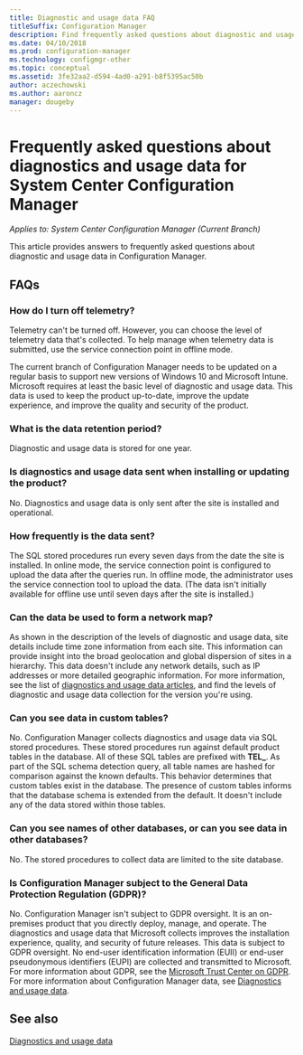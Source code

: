 ```yaml
---
title: Diagnostic and usage data FAQ
titleSuffix: Configuration Manager
description: Find frequently asked questions about diagnostic and usage data for System Center Configuration Manager.
ms.date: 04/10/2018
ms.prod: configuration-manager
ms.technology: configmgr-other
ms.topic: conceptual
ms.assetid: 3fe32aa2-d594-4ad0-a291-b8f5395ac50b
author: aczechowski
ms.author: aaroncz
manager: dougeby
---
```

# Frequently asked questions about diagnostics and usage data for System Center Configuration Manager

*Applies to: System Center Configuration Manager (Current Branch)*

This article provides answers to frequently asked questions about diagnostic and usage data in Configuration Manager.

## FAQs

###  <a name="bkmk_off"></a> How do I turn off telemetry?  
Telemetry can't be turned off. However, you can choose the level of telemetry data that's collected. To help manage when telemetry data is submitted, use the service connection point in offline mode.

The current branch of Configuration Manager needs to be updated on a regular basis to support new versions of Windows 10 and Microsoft Intune. Microsoft requires at least the basic level of diagnostic and usage data. This data is used to keep the product up-to-date, improve the update experience, and improve the quality and security of the product.

###  <a name="bkmk_retention"></a> What is the data retention period?  
 Diagnostic and usage data is stored for one year.  

###  <a name="bkmk_update"></a> Is diagnostics and usage data sent when installing or updating the product?  
 No. Diagnostics and usage data is only sent after the site is installed and operational.  

###  <a name="bkmk_frequency"></a> How frequently is the data sent?  
 The SQL stored procedures run every seven days from the date the site is installed. In online mode, the service connection point is configured to upload the data after the queries run. In offline mode, the administrator uses the service connection tool to upload the data. (The data isn't initially available for offline use until seven days after the site is installed.)  

###  <a name="bkmk_network"></a> Can the data be used to form a network map?  
 As shown in the description of the levels of diagnostic and usage data, site details include time zone information from each site. This information can provide insight into the broad geolocation and global dispersion of sites in a hierarchy. This data doesn't include any network details, such as IP addresses or more detailed geographic information. For more information, see the list of [diagnostics and usage data articles](/sccm/core/plan-design/diagnostics/diagnostics-and-usage-data#articles), and find the levels of diagnostic and usage data collection for the version you're using.


###  <a name="bkmk_tables"></a> Can you see data in custom tables?  
 No. Configuration Manager collects diagnostics and usage data via SQL stored procedures. These stored procedures run against default product tables in the database. All of these SQL tables are prefixed with **TEL_**. As part of the SQL schema detection query, all table names are hashed for comparison against the known defaults. This behavior determines that custom tables exist in the database. The presence of custom tables informs that the database schema is extended from the default. It doesn't include any of the data stored within those tables.  

###  <a name="bkmk_databases"></a> Can you see names of other databases, or can you see data in other databases? 
 No. The stored procedures to collect data are limited to the site database.  

### <a name="bkmk_gdpr"></a> Is Configuration Manager subject to the General Data Protection Regulation (GDPR)?
 No. Configuration Manager isn't subject to GDPR oversight. It is an on-premises product that you directly deploy, manage, and operate. The diagnostics and usage data that Microsoft collects improves the installation experience, quality, and security of future releases. This data is subject to GDPR oversight. No end-user identification information (EUII) or end-user pseudonymous identifiers (EUPI) are collected and transmitted to Microsoft. For more information about GDPR, see the [Microsoft Trust Center on GDPR](https://microsoft.com/gdpr). For more information about Configuration Manager data, see [Diagnostics and usage data](/sccm/core/plan-design/diagnostics/diagnostics-and-usage-data).


## See also  
 [Diagnostics and usage data](/sccm/core/plan-design/diagnostics/diagnostics-and-usage-data)
